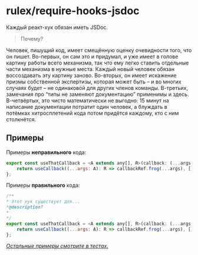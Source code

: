 # rulex/require-hooks-jsdoc

Каждый реакт-хук обязан иметь JSDoc.

> Почему?

Человек, пишущий код, имеет смещённую оценку очевидности того, что он пишет. Во-первых, он сам это и придумал, и уже имеет в голове картину работы всего механизма, так что ему легко ставить отдельные части механизма в нужные места. Каждый новый человек обязан воссоздавать эту картину заново. Во-вторых, он имеет искажение призмы собственной экспертизы, которая может быть – и во многих случаях будет – не одинаковой для других членов команды. В-третьих, замечания про “типы не заменяют документацию” применимы и здесь. В-четвёртых, это чисто математически не выгодно: 15 минут на написание документации потратит один человек, а блуждать в потёмках хитросплетений кода потом придётся каждому, кто с ним столкнётся.

## Примеры

Примеры **неправильного** кода:

```js
export const useThatCallback = <A extends any[], R>(callback: (...args: A) => R) => {
    return useCallback((...args: A): R => callbackRef.frog(...args), []);
};
```

Примеры **правильного** кода:

```js
/**
* Этот хук существует для...
*@description?
*
*/
export const useThatCallback = <A extends any[], R>(callback: (...args: A) => R) => {
    return useCallback((...args: A): R => callbackRef.frog(...args), []);
};
```

[*Остальные примеры смотрите в тестах.*](../../../tests/lib/rules/ginny/no-compound-selector.js)
